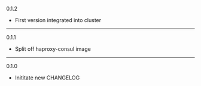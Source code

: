 0.1.2

* First version integrated into cluster

---

0.1.1

* Split off haproxy-consul image

---
0.1.0

* Inititate new CHANGELOG

